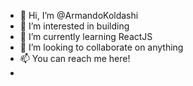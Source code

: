- 👋 Hi, I’m @ArmandoKoldashi
- 👀 I’m interested in building
- 🌱 I’m currently learning ReactJS
- 💞️ I’m looking to collaborate on anything
- 📫 You can reach me here!
- 
<!---
ArmandoKoldashi/ArmandoKoldashi is a ✨ special ✨ repository because its `README.md` (this file) appears on your GitHub profile.
You can click the Preview link to take a look at your changes.
--->
